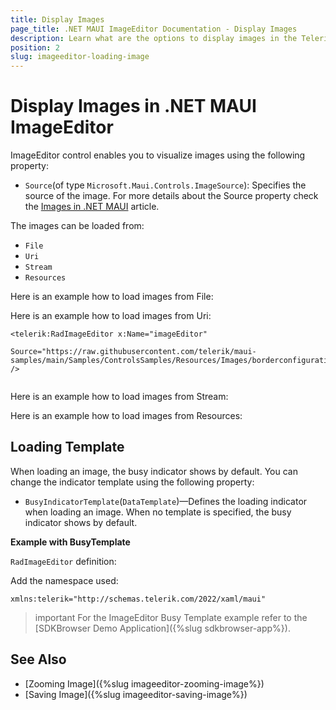 ```yaml
---
title: Display Images
page_title: .NET MAUI ImageEditor Documentation - Display Images
description: Learn what are the options to display images in the Telerik UI for .NET MAUI ImageEditor control.
position: 2
slug: imageeditor-loading-image
---
```


# Display Images in .NET MAUI ImageEditor

ImageEditor control enables you to visualize images using the following property:

* `Source`(of type `Microsoft.Maui.Controls.ImageSource`): Specifies the source of the image. For more details about the Source property check the [Images in .NET MAUI](https://learn.microsoft.com/en-us/dotnet/maui/user-interface/controls/image?view=net-maui-7.0) article.

The images can be loaded from:

* `File`
* `Uri`
* `Stream`
* `Resources`

Here is an example how to load images from File:

<snippet id='imageeditor-load-image-from-file'/>

Here is an example how to load images from Uri:

```XAML
<telerik:RadImageEditor x:Name="imageEditor" 
                        Source="https://raw.githubusercontent.com/telerik/maui-samples/main/Samples/ControlsSamples/Resources/Images/borderconfigurationavatar.png" />
        
```

Here is an example how to load images from Stream:

<snippet id='load-image-from-stream'/>

Here is an example how to load images from Resources:

<snippet id='imageeditor-toolbar-styling'/>

## Loading Template

When loading an image, the busy indicator shows by default. You can change the indicator template using the following property:

* `BusyIndicatorTemplate`(`DataTemplate`)&mdash;Defines the loading indicator when loading an image. When no template is specified, the busy indicator shows by default.

**Example with BusyTemplate**

`RadImageEditor` definition:

<snippet id='imageeditor-busy-template'/>

Add the namespace used:

```XAML
xmlns:telerik="http://schemas.telerik.com/2022/xaml/maui"
```

 >important For the ImageEditor Busy Template example refer to the [SDKBrowser Demo Application]({%slug sdkbrowser-app%}).

## See Also

- [Zooming Image]({%slug imageeditor-zooming-image%})
- [Saving Image]({%slug imageeditor-saving-image%})